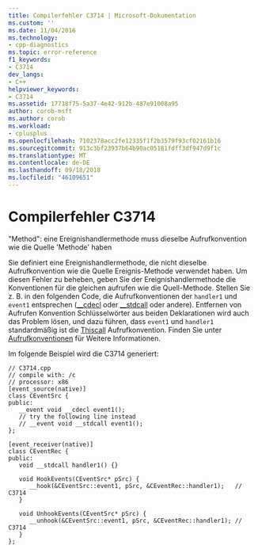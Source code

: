 ```yaml
---
title: Compilerfehler C3714 | Microsoft-Dokumentation
ms.custom: ''
ms.date: 11/04/2016
ms.technology:
- cpp-diagnostics
ms.topic: error-reference
f1_keywords:
- C3714
dev_langs:
- C++
helpviewer_keywords:
- C3714
ms.assetid: 17718f75-5a37-4e42-912b-487e91008a95
author: corob-msft
ms.author: corob
ms.workload:
- cplusplus
ms.openlocfilehash: 7102378acc2fe12335f1f2b3579f93cf02161b16
ms.sourcegitcommit: 913c3bf23937b64b90ac05181fdff3df947d9f1c
ms.translationtype: MT
ms.contentlocale: de-DE
ms.lasthandoff: 09/18/2018
ms.locfileid: "46109651"
---
```

# <a name="compiler-error-c3714"></a>Compilerfehler C3714

"Method": eine Ereignishandlermethode muss dieselbe Aufrufkonvention wie die Quelle 'Methode' haben

Sie definiert eine Ereignishandlermethode, die nicht dieselbe Aufrufkonvention wie die Quelle Ereignis-Methode verwendet haben. Um diesen Fehler zu beheben, geben Sie der Ereignishandlermethode die Konventionen für die gleichen aufrufen wie die Quell-Methode. Stellen Sie z. B. in den folgenden Code, die Aufrufkonventionen der `handler1` und `event1` entsprechen ([__cdecl](../../cpp/cdecl.md) oder [__stdcall](../../cpp/stdcall.md) oder andere). Entfernen von Aufrufen Konvention Schlüsselwörter aus beiden Deklarationen wird auch das Problem lösen, und dazu führen, dass `event1` und `handler1` standardmäßig ist die [Thiscall](../../cpp/thiscall.md) Aufrufkonvention. Finden Sie unter [Aufrufkonventionen](../../cpp/calling-conventions.md) für Weitere Informationen.

Im folgende Beispiel wird die C3714 generiert:

```
// C3714.cpp
// compile with: /c
// processor: x86
[event_source(native)]
class CEventSrc {
public:
   __event void __cdecl event1();
   // try the following line instead
   // __event void __stdcall event1();
};

[event_receiver(native)]
class CEventRec {
public:
   void __stdcall handler1() {}

   void HookEvents(CEventSrc* pSrc) {
      __hook(&CEventSrc::event1, pSrc, &CEventRec::handler1);   // C3714
   }

   void UnhookEvents(CEventSrc* pSrc) {
      __unhook(&CEventSrc::event1, pSrc, &CEventRec::handler1); // C3714
   }
};
```